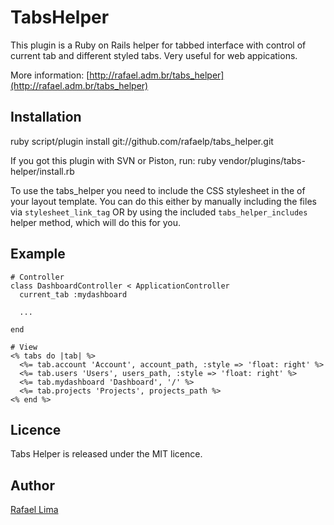 TabsHelper
============

This plugin is a Ruby on Rails helper for tabbed interface with control of current tab and different styled tabs.
Very useful for web appications.

More information: [http://rafael.adm.br/tabs_helper](http://rafael.adm.br/tabs_helper)

Installation
-------------

ruby script/plugin install git://github.com/rafaelp/tabs_helper.git

If you got this plugin with SVN or Piston, run: ruby vendor/plugins/tabs-helper/install.rb

To use the tabs_helper you need to include the CSS stylesheet in the <head> of your layout template.
You can do this either by manually including the files via `stylesheet_link_tag` OR by using the included `tabs_helper_includes` helper method, which will do this for you.

Example
--------

    # Controller
    class DashboardController < ApplicationController
      current_tab :mydashboard

      ...
      
    end

    # View
    <% tabs do |tab| %>
      <%= tab.account 'Account', account_path, :style => 'float: right' %>
      <%= tab.users 'Users', users_path, :style => 'float: right' %>
      <%= tab.mydashboard 'Dashboard', '/' %>
      <%= tab.projects 'Projects', projects_path %>
    <% end %>

Licence
--------

Tabs Helper is released under the MIT licence.

Author
-------

[Rafael Lima](http://rafael.adm.br)
